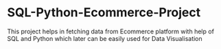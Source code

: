 # SQL-Python-Ecommerce-Project
This project helps in fetching data from Ecommerce platform with help of SQL and Python which later can be easily used for Data Visualisation
